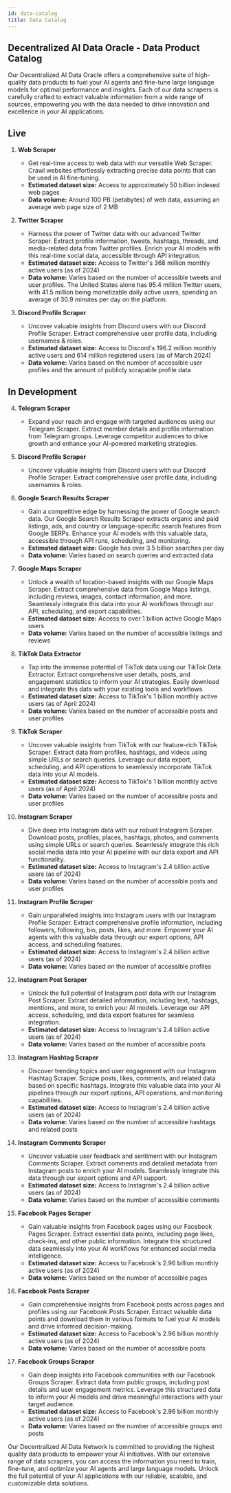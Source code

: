 ```yaml
---
id: data-catalog
title: Data Catalog
---
```


## Decentralized AI Data Oracle - Data Product Catalog

Our Decentralized AI Data Oracle offers a comprehensive suite of high-quality data products to fuel your AI agents and fine-tune large language models for optimal performance and insights. Each of our data scrapers is carefully crafted to extract valuable information from a wide range of sources, empowering you with the data needed to drive innovation and excellence in your AI applications.

## Live

1. **Web Scraper**
    - Get real-time access to web data with our versatile Web Scraper. Crawl websites effortlessly extracting precise data points that can be used in AI fine-tuning. 
    - **Estimated dataset size:** Access to approximately 50 billion indexed web pages
    - **Data volume:** Around 100 PB (petabytes) of web data, assuming an average web page size of 2 MB

2. **Twitter Scraper**
    - Harness the power of Twitter data with our advanced Twitter Scraper. Extract profile information, tweets, hashtags, threads, and media-related data from Twitter profiles. Enrich your AI models with this real-time social data, accessible through API integration.
    - **Estimated dataset size:** Access to Twitter's 368 million monthly active users (as of 2024)
    - **Data volume:** Varies based on the number of accessible tweets and user profiles. The United States alone has 95.4 million Twitter users, with 41.5 million being monetizable daily active users, spending an average of 30.9 minutes per day on the platform.

2. **Discord Profile Scraper**
    - Uncover valuable insights from Discord users with our Discord Profile Scraper. Extract comprehensive user profile data, including usernames & roles.
    - **Estimated dataset size:** Access to Discord's 196.2 million monthly active users and 614 million registered users (as of March 2024)
    - **Data volume:** Varies based on the number of accessible user profiles and the amount of publicly scrapable profile data


## In Development

4. **Telegram Scraper**
    - Expand your reach and engage with targeted audiences using our Telegram Scraper. Extract member details and profile information from Telegram groups. Leverage competitor audiences to drive growth and enhance your AI-powered marketing strategies.
2. **Discord Profile Scraper**
    - Uncover valuable insights from Discord users with our Discord Profile Scraper. Extract comprehensive user profile data, including usernames & roles.

3. **Google Search Results Scraper**
    - Gain a competitive edge by harnessing the power of Google search data. Our Google Search Results Scraper extracts organic and paid listings, ads, and country or language-specific search features from Google SERPs. Enhance your AI models with this valuable data, accessible through API runs, scheduling, and monitoring.
    - **Estimated dataset size:** Google has over 3.5 billion searches per day
    - **Data volume:** Varies based on search queries and extracted data

6. **Google Maps Scraper**
    - Unlock a wealth of location-based insights with our Google Maps Scraper. Extract comprehensive data from Google Maps listings, including reviews, images, contact information, and more. Seamlessly integrate this data into your AI workflows through our API, scheduling, and export capabilities.
    - **Estimated dataset size:** Access to over 1 billion active Google Maps users
    - **Data volume:** Varies based on the number of accessible listings and reviews

7. **TikTok Data Extractor**
    - Tap into the immense potential of TikTok data using our TikTok Data Extractor. Extract comprehensive user details, posts, and engagement statistics to inform your AI strategies. Easily download and integrate this data with your existing tools and workflows.
    - **Estimated dataset size:** Access to TikTok's 1 billion monthly active users (as of April 2024)
    - **Data volume:** Varies based on the number of accessible posts and user profiles

8. **TikTok Scraper**
    - Uncover valuable insights from TikTok with our feature-rich TikTok Scraper. Extract data from profiles, hashtags, and videos using simple URLs or search queries. Leverage our data export, scheduling, and API operations to seamlessly incorporate TikTok data into your AI models.
    - **Estimated dataset size:** Access to TikTok's 1 billion monthly active users (as of April 2024)
    - **Data volume:** Varies based on the number of accessible posts and user profiles

9. **Instagram Scraper**
    - Dive deep into Instagram data with our robust Instagram Scraper. Download posts, profiles, places, hashtags, photos, and comments using simple URLs or search queries. Seamlessly integrate this rich social media data into your AI pipeline with our data export and API functionality.
    - **Estimated dataset size:** Access to Instagram's 2.4 billion active users (as of 2024)
    - **Data volume:** Varies based on the number of accessible posts and user profiles

10. **Instagram Profile Scraper**
    - Gain unparalleled insights into Instagram users with our Instagram Profile Scraper. Extract comprehensive profile information, including followers, following, bio, posts, likes, and more. Empower your AI agents with this valuable data through our export options, API access, and scheduling features.
    - **Estimated dataset size:** Access to Instagram's 2.4 billion active users (as of 2024)
    - **Data volume:** Varies based on the number of accessible profiles

11. **Instagram Post Scraper**
    - Unlock the full potential of Instagram post data with our Instagram Post Scraper. Extract detailed information, including text, hashtags, mentions, and more, to enrich your AI models. Leverage our API access, scheduling, and data export features for seamless integration.
    - **Estimated dataset size:** Access to Instagram's 2.4 billion active users (as of 2024)
    - **Data volume:** Varies based on the number of accessible posts

12. **Instagram Hashtag Scraper**
    - Discover trending topics and user engagement with our Instagram Hashtag Scraper. Scrape posts, likes, comments, and related data based on specific hashtags. Integrate this valuable data into your AI pipelines through our export options, API operations, and monitoring capabilities.
    - **Estimated dataset size:** Access to Instagram's 2.4 billion active users (as of 2024)
    - **Data volume:** Varies based on the number of accessible hashtags and related posts

13. **Instagram Comments Scraper**
    - Uncover valuable user feedback and sentiment with our Instagram Comments Scraper. Extract comments and detailed metadata from Instagram posts to enrich your AI models. Seamlessly integrate this data through our export options and API support.
    - **Estimated dataset size:** Access to Instagram's 2.4 billion active users (as of 2024)
    - **Data volume:** Varies based on the number of accessible comments

14. **Facebook Pages Scraper**
    - Gain valuable insights from Facebook pages using our Facebook Pages Scraper. Extract essential data points, including page likes, check-ins, and other public information. Integrate this structured data seamlessly into your AI workflows for enhanced social media intelligence.
    - **Estimated dataset size:** Access to Facebook's 2.96 billion monthly active users (as of 2024)
    - **Data volume:** Varies based on the number of accessible pages

15. **Facebook Posts Scraper**
    - Gain comprehensive insights from Facebook posts across pages and profiles using our Facebook Posts Scraper. Extract valuable data points and download them in various formats to fuel your AI models and drive informed decision-making.
    - **Estimated dataset size:** Access to Facebook's 2.96 billion monthly active users (as of 2024)
    - **Data volume:** Varies based on the number of accessible posts

16. **Facebook Groups Scraper**
    - Gain deep insights into Facebook communities with our Facebook Groups Scraper. Extract data from public groups, including post details and user engagement metrics. Leverage this structured data to inform your AI models and drive meaningful interactions with your target audience.
    - **Estimated dataset size:** Access to Facebook's 2.96 billion monthly active users (as of 2024)
    - **Data volume:** Varies based on the number of accessible groups and posts

Our Decentralized AI Data Network is committed to providing the highest quality data products to empower your AI initiatives. With our extensive range of data scrapers, you can access the information you need to train, fine-tune, and optimize your AI agents and large language models. Unlock the full potential of your AI applications with our reliable, scalable, and customizable data solutions.
